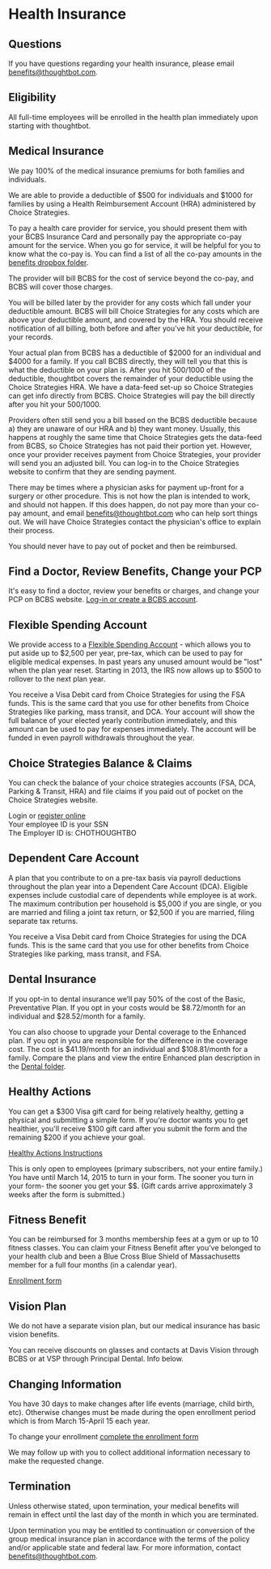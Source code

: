 # Health Insurance

## Questions

If you have questions regarding your health insurance, please email [benefits@thoughtbot.com][benefits-email].

## Eligibility

All full-time employees will be enrolled in the health plan immediately upon starting with thoughtbot.

## Medical Insurance

We pay 100% of the medical insurance premiums for both families and individuals.

We are able to provide a deductible of $500 for individuals and $1000 for families by using a Health Reimbursement Account (HRA) administered by Choice Strategies.

To pay a health care provider for service, you should present them with your BCBS Insurance Card and personally pay the appropriate co-pay amount for the service. When you go for service, it will be helpful for you to know what the co-pay is. You can find a list of all the co-pay amounts in the [benefits dropbox folder][benefits-forms].

The provider will bill BCBS for the cost of service beyond the co-pay, and BCBS will cover those charges.

You will be billed later by the provider for any costs which fall under your deductible amount.  BCBS will bill Choice Strategies for any costs which are above your deductible amount, and covered by the HRA.  You should receive notification of all billing, both before and after you've hit your deductible, for your records.

Your actual plan from BCBS has a deductible of $2000 for an individual and $4000 for a family. If you call BCBS directly, they will tell you that this is what the deductible on your plan is. After you hit $500/$1000 of the deductible, thoughtbot covers the remainder of your deductible using the Choice Strategies HRA. We have a data-feed set-up so Choice Strategies can get info directly from BCBS. Choice Strategies will pay the bill directly after you hit your $500/$1000.

Providers often still send you a bill based on the BCBS deductible because a) they are unaware of our HRA and b) they want money. Usually, this happens at roughly the same time that Choice Strategies gets the data-feed from BCBS, so Choice Strategies has not paid their portion yet. However, once your provider receives payment from Choice Strategies, your provider will send you an adjusted bill. You can log-in to the Choice Strategies website to confirm that they are sending payment.

There may be times where a physician asks for payment up-front for a surgery or other procedure.  This is not how the plan is intended to work, and should not happen. If this does happen, do not pay more than your co-pay amount, and email [benefits@thoughtbot.com][benefits-email] who can help sort things out. We will have Choice Strategies contact the physician's office to explain their process.

You should never have to pay out of pocket and then be reimbursed.

## Find a Doctor, Review Benefits, Change your PCP

It's easy to find a doctor, review your benefits or charges, and change your PCP on BCBS website.  [Log-in or create a BCBS account][bcbs-website].

## Flexible Spending Account

We provide access to a [Flexible Spending Account][fsa-wikipedia] - which allows you to put aside up to $2,500 per year, pre-tax, which can be used to pay for eligible medical expenses.  In past years any unused amount would be "lost" when the plan year reset.  Starting in 2013, the IRS now allows up to $500 to rollover to the next plan year.

You receive a Visa Debit card from Choice Strategies for using the FSA funds. This is the same card that you use for other benefits from Choice Strategies like parking, mass transit, and DCA.  Your account will show the full balance of your elected yearly contribution immediately, and this amount can be used to pay for expenses immediately.  The account will be funded in even payroll withdrawals throughout the year.

## Choice Strategies Balance & Claims

You can check the balance of your choice strategies accounts (FSA, DCA, Parking & Transit, HRA) and file claims if you paid out of pocket on the Choice Strategies website.

Login or [register online][choice-strategies-account]  
Your employee ID is your SSN  
The Employer ID is: CHOTHOUGHTBO

## Dependent Care Account

A plan that you contribute to on a pre-tax basis via payroll deductions throughout the plan year into a Dependent Care Account (DCA). Eligible expenses include custodial care of dependents while employee is at work. The maximum contribution per household is $5,000 if you are single, or you are married and filing a joint tax return, or $2,500 if you are married, filing separate tax returns.

You receive a Visa Debit card from Choice Strategies for using the DCA funds. This is the same card that you use for other benefits from Choice Strategies like parking, mass transit, and FSA.

## Dental Insurance

If you opt-in to dental insurance we’ll pay 50% of the cost of the Basic, Preventative Plan. If you opt in your costs would be $8.72/month for an individual and $28.52/month for a family.

You can also choose to upgrade your Dental coverage to the Enhanced plan. If you opt in you are responsible for the difference in the coverage cost. The cost is $41.19/month for an individual and $108.81/month for a family.  Compare the plans and view the entire Enhanced plan description in the [Dental folder][benefits-dental].

## Healthy Actions 

You can get a $300 Visa gift card for being relatively healthy, getting a physical and submitting a simple form. If you're doctor wants you to get healthier, you'll receive $100 gift card after you submit the form and the remaining $200 if you achieve your goal. 

[Healthy Actions Instructions][healthy-actions]

This is only open to employees (primary subscribers, not your entire family.) You have until March 14, 2015 to turn in your form. The sooner you turn in your form- the sooner you get your $$. (Gift cards arrive approximately 3 weeks after the form is submitted.)

## Fitness Benefit

You can be reimbursed for 3 months membership fees at a gym or up to 10 fitness classes. You can claim your Fitness Benefit after you’ve belonged to your health club and been a Blue Cross Blue Shield of Massachusetts member for a full four months (in a calendar year).

[Enrollment form][fitness]

## Vision Plan

We do not have a separate vision plan, but our medical insurance has basic vision benefits.

You can receive discounts on glasses and contacts at Davis Vision through BCBS or at VSP through Principal Dental. Info below.

## Changing Information

You have 30 days to make changes after life events (marriage, child birth, etc). Otherwise changes must be made during the open enrollment period which is from March 15-April 15 each year.

To change your enrollment [complete the enrollment form][enrollment-wufoo-form]

We may follow up with you to collect additional information necessary to make the requested change.

## Termination

Unless otherwise stated, upon termination, your medical benefits will remain in effect until the last day of the month in which you are terminated.

Upon termination you may be entitled to continuation or conversion of the group medical insurance plan in accordance with the terms of the policy and/or applicable state and federal law. For more information, contact [benefits@thoughtbot.com][benefits-email].

[benefits-email]: mailto:benefits@thoughtbot.com
[fsa-wikipedia]: http://en.wikipedia.org/wiki/Flexible_spending_account
[choice-strategies-account]: https://www.mywealthcareonline.com/choice-strategies/Register.aspx
[benefits-forms]: https://www.dropbox.com/sh/oax6yy3ltecyhji/AACvOQ00X5SLfcCSUQ-u0d1da
[enrollment-wufoo-form]: https://thoughtbot.wufoo.com/forms/xh4843416db7ib/
[bcbs-website]: https://www.bluecrossma.com/wps/portal/login
[enhanced-dental-plan]: https://www.dropbox.com/s/s0wdutovlof9wel/Principal%20Dental-ENHANCED%20policy%20description.pdf
[healthy-actions]: https://basecamp.com/1719045/projects/4290451/messages/24926543
[fitness]: https://www.dropbox.com/sh/oax6yy3ltecyhji/AACwXnr8_HBH3YP34DDmjGy7a/Health%20Insurance/2014_Fitness_Benefit_Form.pdf
[benefits-dental]: https://www.dropbox.com/sh/va790z37kyv35ib/AAB2hImQFKZWQFjfaxLehe-da
